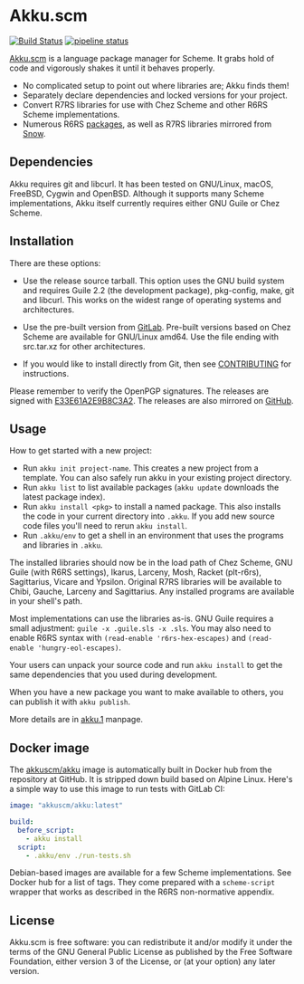 # Akku.scm

[![Build Status](https://travis-ci.org/weinholt/akku.svg?branch=master)](https://travis-ci.org/weinholt/akku)
[![pipeline status](https://gitlab.com/akkuscm/akku/badges/master/pipeline.svg)](https://gitlab.com/akkuscm/akku/commits/master)

[Akku.scm](https://akkuscm.org/) is a language package manager for
Scheme. It grabs hold of code and vigorously shakes it until it
behaves properly.

* No complicated setup to point out where libraries are; Akku finds
  them!
* Separately declare dependencies and locked versions for your
  project.
* Convert R7RS libraries for use with Chez Scheme and other R6RS
  Scheme implementations.
* Numerous R6RS [packages][packages], as well as R7RS libraries
  mirrored from [Snow][snow].

 [packages]: https://akkuscm.org/packages/
 [snow]: http://snow-fort.org/

## Dependencies

Akku requires git and libcurl. It has been tested on GNU/Linux, macOS,
FreeBSD, Cygwin and OpenBSD. Although it supports many Scheme
implementations, Akku itself currently requires either GNU Guile or
Chez Scheme.

## Installation

There are these options:

 - Use the release source tarball. This option uses the GNU build
   system and requires Guile 2.2 (the development package),
   pkg-config, make, git and libcurl. This works on the widest range
   of operating systems and architectures.

 - Use the pre-built version from [GitLab][GitLabTags]. Pre-built
   versions based on Chez Scheme are available for GNU/Linux amd64.
   Use the file ending with src.tar.xz for other architectures.

 - If you would like to install directly from Git, then
   see [CONTRIBUTING](CONTRIBUTING.md) for instructions.

Please remember to verify the OpenPGP signatures. The releases are
signed with [E33E61A2E9B8C3A2][key]. The releases are also mirrored on
[GitHub][GitHubReleases].

 [GitLabTags]: https://gitlab.com/akkuscm/akku/tags
 [GitHubReleases]: https://github.com/weinholt/akku/releases
 [key]: https://pgp.surfnet.nl/pks/lookup?op=vindex&fingerprint=on&search=0xE33E61A2E9B8C3A2

## Usage

How to get started with a new project:

 - Run `akku init project-name`. This creates a new project from a
   template. You can also safely run akku in your existing project
   directory.
 - Run `akku list` to list available packages (`akku update` downloads
   the latest package index).
 - Run `akku install <pkg>` to install a named package. This also
   installs the code in your current directory into `.akku`. If you
   add new source code files you'll need to rerun `akku install`.
 - Run `.akku/env` to get a shell in an environment that uses the
   programs and libraries in `.akku`.

The installed libraries should now be in the load path of Chez Scheme,
GNU Guile (with R6RS settings), Ikarus, Larceny, Mosh, Racket
(plt-r6rs), Sagittarius, Vicare and Ypsilon. Original R7RS libraries
will be available to Chibi, Gauche, Larceny and Sagittarius. Any
installed programs are available in your shell's path.

Most implementations can use the libraries as-is. GNU Guile requires a
small adjustment: `guile -x .guile.sls -x .sls`. You may also need to
enable R6RS syntax with `(read-enable 'r6rs-hex-escapes)`
and `(read-enable 'hungry-eol-escapes)`.

Your users can unpack your source code and run `akku install` to get
the same dependencies that you used during development.

When you have a new package you want to make available to others, you
can publish it with `akku publish`.

More details are in [akku.1](https://akkuscm.org/docs/manpage.html) manpage.

## Docker image

The [akkuscm/akku](https://hub.docker.com/r/akkuscm/akku) image is
automatically built in Docker hub from the repository at GitHub. It is
stripped down build based on Alpine Linux. Here's a simple way to use
this image to run tests with GitLab CI:

```yaml
image: "akkuscm/akku:latest"

build:
  before_script:
    - akku install
  script:
    - .akku/env ./run-tests.sh
```

Debian-based images are available for a few Scheme implementations.
See Docker hub for a list of tags. They come prepared with a
`scheme-script` wrapper that works as described in the R6RS
non-normative appendix.

## License

Akku.scm is free software: you can redistribute it and/or modify it
under the terms of the GNU General Public License as published by the
Free Software Foundation, either version 3 of the License, or (at your
option) any later version.
